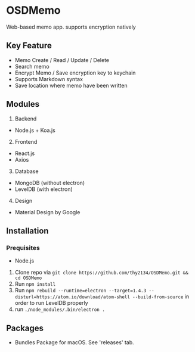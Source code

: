 # OSDMemo
Web-based memo app. supports encryption natively

## Key Feature
- Memo Create / Read / Update / Delete
- Search memo 
- Encrypt Memo / Save encryption key to keychain
- Supports Markdown syntax
- Save location where memo have been written

## Modules
1. Backend
  - Node.js + Koa.js
2. Frontend
  - React.js
  - Axios
3. Database
  - MongoDB (without electron)
  - LevelDB (with electron)
4. Design
  - Material Design by Google
## Installation
### Prequisites
- Node.js 
1. Clone repo via `git clone https://github.com/thy2134/OSDMemo.git && cd OSDMemo`
2. Run `npm install`
3. Run `npm rebuild --runtime=electron --target=1.4.3 --disturl=https://atom.io/download/atom-shell --build-from-source` in order to run LevelDB properly
4. run `./node_modules/.bin/electron .`

## Packages
- Bundles Package for macOS. See 'releases' tab.
